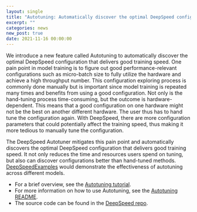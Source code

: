 ```yaml
---
layout: single
title: "Autotuning: Automatically discover the optimal DeepSpeed configuration that delivers good training speed"
excerpt: ""
categories: news
new_post: true
date: 2021-11-16 00:00:00
---
```


We introduce a new feature called Autotuning to automatically discover the optimal DeepSpeed configuration that delivers good training speed. One pain point in model training is to figure out good performance-relevant configurations such as micro-batch size to fully utilize the hardware and achieve a high throughput number. This configuration exploring process is commonly done manually but is important since model training is repeated many times and benefits from using a good configuration. Not only is the hand-tuning process time-consuming, but the outcome is hardware-dependent. This means that a good configuration on one hardware might not be the best on another different hardware. The user thus has to hand tune the configuration again. With DeepSpeed, there are more configuration parameters that could potentially affect the training speed, thus making it more tedious to manually tune the configuration.

The DeepSpeed Autotuner mitigates this pain point and automatically discovers the optimal DeepSpeed configuration that delivers good training speed. It not only reduces the time and resources users spend on tuning, but also can discover configurations better than hand-tuned methods. [DeepSpeedExamples](https://github.com/microsoft/DeepSpeedExamples/tree/master/autotuning) would demonstrate the effectiveness of autotuning across different models.

* For a brief overview, see the [Autotuning tutorial](https://www.deepspeed.ai/tutorials/autotuning/).
* For more information on how to use Autotuning, see the [Autotuning README](https://github.com/microsoft/DeepSpeed/tree/master/deepspeed/autotuning#deepspeed-autotuning).
* The source code can be found in the [DeepSpeed repo](https://github.com/microsoft/deepspeed).
